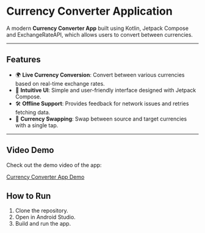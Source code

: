 # Currency Converter Application

A modern **Currency Converter App** built using Kotlin, Jetpack Compose and ExchangeRateAPI, which allows users to convert between currencies.

---

## Features

- 🌍 **Live Currency Conversion**: Convert between various currencies based on real-time exchange rates.
- 📱 **Intuitive UI**: Simple and user-friendly interface designed with Jetpack Compose.
- 🛠 **Offline Support**: Provides feedback for network issues and retries fetching data.
- 🔄 **Currency Swapping**: Swap between source and target currencies with a single tap.

---

## Video Demo

Check out the demo video of the app:

[Currency Converter App Demo](https://www.youtube.com/shorts/9gChdLadip4)

## How to Run

1. Clone the repository.
2. Open in Android Studio.
3. Build and run the app.

